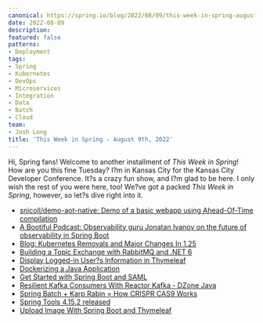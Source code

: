 ```yaml
---
canonical: https://spring.io/blog/2022/08/09/this-week-in-spring-august-9th-2022
date: 2022-08-09
description: 
featured: false
patterns:
- Deployment
tags:
- Spring
- Kubernetes
- DevOps
- Microservices
- Integration
- Data
- Batch
- Cloud
team:
- Josh Long
title: 'This Week in Spring - August 9th, 2022'
---
```


<div>
 <p>Hi, Spring fans! Welcome to another installment of <em>This Week in Spring</em>! How are you this fine Tuesday? I?m in Kansas City for the Kansas City Developer Conference. It?s a crazy fun show, and I?m glad to be here. I only wish the rest of you were here, too! We?ve got a packed <em>This Week in Spring</em>, however, so let?s dive right into it.</p>
 <ul>
  <li><a href="https://github.com/snicoll/demo-aot-native">snicoll/demo-aot-native: Demo of a basic webapp using Ahead-Of-Time compilation</a></li>
  <li><a href="https://spring.io/blog/2022/08/04/a-bootiful-podcast-observability-guru-jonatan-ivanov-on-the-future-of-observability-in-spring-boot">A Bootiful Podcast: Observability guru Jonatan Ivanov on the future of observability in Spring Boot</a></li>
  <li><a href="https://kubernetes.io/blog/2022/08/04/upcoming-changes-in-kubernetes-1-25/">Blog: Kubernetes Removals and Major Changes In 1.25</a></li>
  <li><a href="https://tanzu.vmware.com/developer/blog/building-topic-exchange-rabbitmq-dotnet6/">Building a Topic Exchange with RabbitMQ and .NET 6</a></li>
  <li><a href="https://feeds.feedblitz.com/~/705301736/0/baeldung~Display-Loggedin-Users-Information-in-Thymeleaf">Display Logged-in User?s Information in Thymeleaf</a></li>
  <li><a href="https://feeds.feedblitz.com/~/705280212/0/baeldung~Dockerizing-a-Java-Application">Dockerizing a Java Application</a></li>
  <li><a href="https://developer.okta.com/blog/2022/08/05/spring-boot-saml">Get Started with Spring Boot and SAML</a></li>
  <li><a href="https://dzone.com/articles/resilient-kafka-consumers-with-reactor-kafka">Resilient Kafka Consumers With Reactor Kafka - DZone Java</a></li>
  <li><a href="https://didipostman.hashnode.dev/spring-batch-karp-rabin-how-crispr-cas9-works">Spring Batch + Karp Rabin = How CRISPR CAS9 Works</a></li>
  <li><a href="https://spring.io/blog/2022/08/04/spring-tools-4-15-2-released">Spring Tools 4.15.2 released</a></li>
  <li><a href="https://feeds.feedblitz.com/~/705215824/0/baeldung~Upload-Image-With-Spring-Boot-and-Thymeleaf">Upload Image With Spring Boot and Thymeleaf</a></li>
 </ul>
</div>

